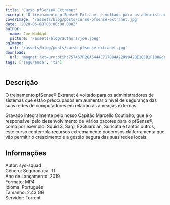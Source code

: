 ```yaml
---
title: 'Curso pfSense® Extranet'
excerpt: 'O treinamento pfSense® Extranet é voltado para os administradores de sistemas que estão preocupados em aumentar o nível de segurança das suas redes de computadores em relação às ameaças externas. Gravado integralmente pelo nosso Capitão Marcello Coutinho, que é o responsável pelo de'
coverImage: '/assets/blog/posts/curso-pfsense-extranet.jpg'
date: '2020-05-08T03:00:00.000Z'
author:
  name: Joe Haddad
  picture: '/assets/blog/authors/joe.jpeg'
ogImage:
  url: '/assets/blog/posts/curso-pfsense-extranet.jpg'
download:
  url: 'magnet:?xt=urn:btih:757457F26A5444C717084A2289942BE18CB1F108&dn=SYS%20SQUAD%20EXTRANET&tr=udp%3a%2f%2ftracker.openbittorrent.com%3a1337%2fannounce&tr=udp%3a%2f%2ftracker.opentrackr.org%3a1337%2fannounce'
tags: ['seguranca', 'ti']
---
```

<h2>Descrição</h2>
<p></p><p>O treinamento pfSense® Extranet é voltado para os administradores de sistemas que estão preocupados em aumentar o nível de segurança das suas redes de computadores em relação às ameaças externas. </p><p>Gravado integralmente pelo nosso Capitão Marcello Coutinho, que é o responsável pelo desenvolvimento de vários pacotes para o pfSense®, como por exemplo: Squid 3, Sarg, E2Guardian, Suricata e tantos outros, este curso contempla recursos extremamente poderosos da ferramenta que vão permitir o crescimento e a gestão segura das suas redes locais.</p><h2>Informações</h2><p>Autor: sys-squad<br/>Gênero: Seguranaça. TI<br/>Ano de Lançamento: 2019<br/>Formato: MP4<br/>Idioma: Português<br/>Tamanho: 2.43 GB<br/>Servidor: Torrent</p>